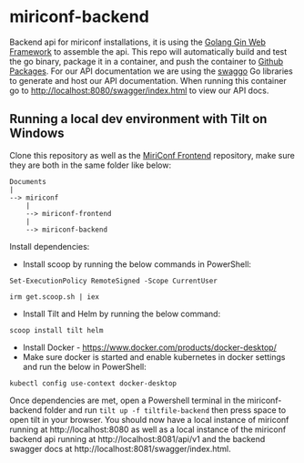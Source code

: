 # miriconf-backend

Backend api for miriconf installations, it is using the [Golang Gin Web Framework](https://gin-gonic.com) to assemble the api. This repo will automatically build and test the go binary, package it in a container, and push the container to [Github Packages](https://github.com/orgs/MiriConf/packages?repo_name=miriconf-backend). For our API documentation we are using the [swaggo](https://github.com/swaggo) Go libraries to generate and host our API documentation. When running this container go to [http://localhost:8080/swagger/index.html](http://localhost:8080/swagger/index.html) to view our API docs.

## Running a local dev environment with Tilt on Windows

Clone this repository as well as the [MiriConf Frontend](https://github.com/MiriConf/miriconf-frontend) repository, make sure they are both in the same folder like below:

```
Documents
|
--> miriconf
    |
    --> miriconf-frontend
    |
    --> miriconf-backend
```

Install dependencies:

- Install scoop by running the below commands in PowerShell:

```
Set-ExecutionPolicy RemoteSigned -Scope CurrentUser
```

```
irm get.scoop.sh | iex
```

- Install Tilt and Helm by running the below command:

```
scoop install tilt helm
```

- Install Docker - https://www.docker.com/products/docker-desktop/
- Make sure docker is started and enable kubernetes in docker settings and run the below in PowerShell:

```
kubectl config use-context docker-desktop
```

Once dependencies are met, open a Powershell terminal in the miriconf-backend folder and run `tilt up -f tiltfile-backend` then press space to open tilt in your browser. You should now have a local instance of miriconf running at http://localhost:8080 as well as a local instance of the miriconf backend api running at http://localhost:8081/api/v1 and the backend swagger docs at http://localhost:8081/swagger/index.html.
